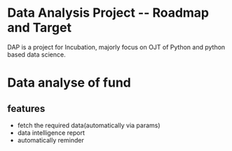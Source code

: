 # Data Analysis Project -- Roadmap and Target
DAP is a project for Incubation, majorly focus on OJT of Python and python based data science.

# Data analyse of fund
## features
- fetch the required data(automatically via params)
- data intelligence report
- automatically reminder

